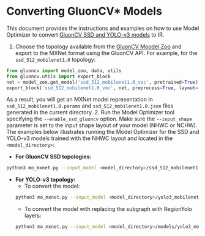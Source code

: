 # Converting GluonCV* Models 

This document provides the instructions and examples on how to use Model Optimizer to convert [GluonCV SSD and YOLO-v3 models](https://gluon-cv.mxnet.io/model_zoo/detection.html) to IR.

1. Choose the topology available from the [GluonCV Moodel Zoo](https://gluon-cv.mxnet.io/model_zoo/detection.html) and export to the MXNet format using the GluonCV API. For example, for the `ssd_512_mobilenet1.0` topology: 
```python
from gluoncv import model_zoo, data, utils
from gluoncv.utils import export_block
net = model_zoo.get_model('ssd_512_mobilenet1.0_voc', pretrained=True)
export_block('ssd_512_mobilenet1.0_voc', net, preprocess=True, layout='HWC')
```
As a result, you will get an MXNet model representation in `ssd_512_mobilenet1.0.params` and `ssd_512_mobilenet1.0.json` files generated in the current directory. 
2. Run the Model Optimizer tool specifying the `--enable_ssd_gluoncv` option. Make sure the `--input_shape` parameter is set to the input shape layout of your model (NHWC or NCHW). The examples below illustrates running the Model Optimizer for the SSD and YOLO-v3 models trained with the NHWC layout and located in the `<model_directory>`:
* **For GluonCV SSD topologies:**
```sh
python3 mo_mxnet.py --input_model <model_directory>/ssd_512_mobilenet1.0.params --enable_ssd_gluoncv --input_shape [1,512,512,3] --input data
```
* **For YOLO-v3 topology:**
   * To convert the model:
   ```sh
   python3 mo_mxnet.py --input_model <model_directory>/yolo3_mobilenet1.0_voc-0000.params  --input_shape [1,255,255,3]
   ```
   * To convert the model with replacing the subgraph with RegionYolo layers:
   ```sh
   python3 mo_mxnet.py --input_model <model_directory>/models/yolo3_mobilenet1.0_voc-0000.params  --input_shape [1,255,255,3] --transformations_config "mo/extensions/front/mxnet/yolo_v3_mobilenet1_voc.json"
   ```
